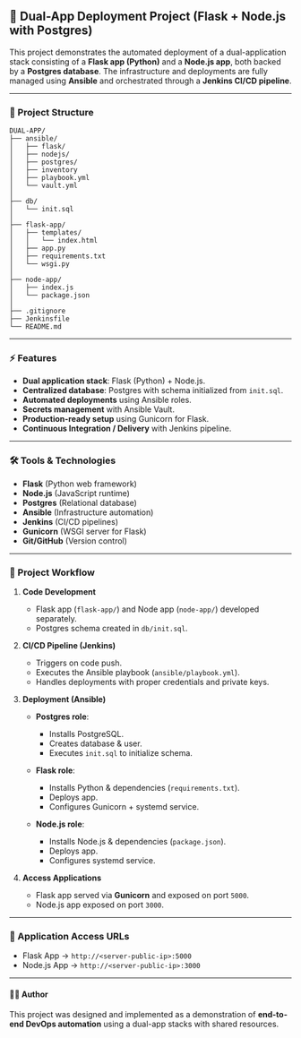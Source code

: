 

## 🚀 Dual-App Deployment Project (Flask + Node.js with Postgres)

This project demonstrates the automated deployment of a dual-application stack consisting of a **Flask app (Python)** and a **Node.js app**, both backed by a **Postgres database**. The infrastructure and deployments are fully managed using **Ansible** and orchestrated through a **Jenkins CI/CD pipeline**.

---

### 📂 Project Structure

```plaintext
DUAL-APP/
├── ansible/              
│   ├── flask/           
│   ├── nodejs/         
│   ├── postgres/         
│   ├── inventory         
│   ├── playbook.yml     
│   └── vault.yml         
│
├── db/
│   └── init.sql          
│
├── flask-app/            
│   ├── templates/        
│   │   └── index.html
│   ├── app.py            
│   ├── requirements.txt  
│   └── wsgi.py           
│
├── node-app/             
│   ├── index.js          
│   └── package.json      
│
├── .gitignore
├── Jenkinsfile          
└── README.md
````

---

### ⚡ Features

* **Dual application stack**: Flask (Python) + Node.js.
* **Centralized database**: Postgres with schema initialized from `init.sql`.
* **Automated deployments** using Ansible roles.
* **Secrets management** with Ansible Vault.
* **Production-ready setup** using Gunicorn for Flask.
* **Continuous Integration / Delivery** with Jenkins pipeline.

---

### 🛠️ Tools & Technologies

* **Flask** (Python web framework)
* **Node.js** (JavaScript runtime)
* **Postgres** (Relational database)
* **Ansible** (Infrastructure automation)
* **Jenkins** (CI/CD pipelines)
* **Gunicorn** (WSGI server for Flask)
* **Git/GitHub** (Version control)

---

### 🔄 Project Workflow

1. **Code Development**

   * Flask app (`flask-app/`) and Node app (`node-app/`) developed separately.
   * Postgres schema created in `db/init.sql`.

2. **CI/CD Pipeline (Jenkins)**

   * Triggers on code push.
   * Executes the Ansible playbook (`ansible/playbook.yml`).
   * Handles deployments with proper credentials and private keys.

3. **Deployment (Ansible)**

   * **Postgres role**:

     * Installs PostgreSQL.
     * Creates database & user.
     * Executes `init.sql` to initialize schema.
   * **Flask role**:

     * Installs Python & dependencies (`requirements.txt`).
     * Deploys app.
     * Configures Gunicorn + systemd service.
   * **Node.js role**:

     * Installs Node.js & dependencies (`package.json`).
     * Deploys app.
     * Configures systemd service.

4. **Access Applications**

   * Flask app served via **Gunicorn** and exposed on port `5000`.
   * Node.js app exposed on port `3000`.

---

### 📡 Application Access URLs

* Flask App → `http://<server-public-ip>:5000`
* Node.js App → `http://<server-public-ip>:3000`


---

#### 👨‍💻 Author

This project was designed and implemented as a demonstration of **end-to-end DevOps automation** using a dual-app stacks with shared resources.


